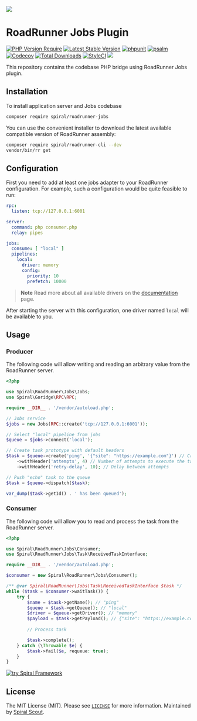 <a href="https://roadrunner.dev" target="_blank">
  <picture>
    <source media="(prefers-color-scheme: dark)" srcset="https://github.com/roadrunner-server/.github/assets/8040338/e6bde856-4ec6-4a52-bd5b-bfe78736c1ff">
    <img align="center" src="https://github.com/roadrunner-server/.github/assets/8040338/040fb694-1dd3-4865-9d29-8e0748c2c8b8">
  </picture>
</a>

# RoadRunner Jobs Plugin

[![PHP Version Require](https://poser.pugx.org/spiral/roadrunner-jobs/require/php)](https://packagist.org/packages/spiral/roadrunner-jobs)
[![Latest Stable Version](https://poser.pugx.org/spiral/roadrunner-jobs/v/stable)](https://packagist.org/packages/spiral/roadrunner-jobs)
[![phpunit](https://github.com/spiral/roadrunner-jobs/actions/workflows/phpunit.yml/badge.svg)](https://github.com/spiral/roadrunner-jobs/actions)
[![psalm](https://github.com/spiral/roadrunner-jobs/actions/workflows/psalm.yml/badge.svg)](https://github.com/spiral/roadrunner-jobs/actions)
[![Codecov](https://codecov.io/gh/roadrunner-php/jobs/branch/4.x/graph/badge.svg)](https://codecov.io/gh/roadrunner-php/jobs/)
[![Total Downloads](https://poser.pugx.org/spiral/roadrunner-jobs/downloads)](https://packagist.org/packages/spiral/roadrunner-jobs)
[![StyleCI](https://github.styleci.io/repos/388772135/shield?branch=master)](https://github.styleci.io/repos/388772135?branch=master)
<a href="https://discord.gg/spiralphp"><img src="https://img.shields.io/badge/discord-chat-magenta.svg"></a>

This repository contains the codebase PHP bridge using RoadRunner Jobs plugin.

## Installation

To install application server and Jobs codebase

```bash
composer require spiral/roadrunner-jobs
```

You can use the convenient installer to download the latest available compatible version of RoadRunner assembly:

```bash
composer require spiral/roadrunner-cli --dev
vendor/bin/rr get
```

## Configuration

First you need to add at least one jobs adapter to your RoadRunner configuration. For example, such a configuration would be quite feasible to run:

```yaml
rpc:
  listen: tcp://127.0.0.1:6001

server:
  command: php consumer.php
  relay: pipes

jobs:
  consume: [ "local" ]
  pipelines:
    local:
      driver: memory
      config:
        priority: 10
        prefetch: 10000
```

> **Note**
> Read more about all available drivers on the [documentation](https://docs.roadrunner.dev/queues-and-jobs/overview-queues) page.

After starting the server with this configuration, one driver named `local` will be available to you.

## Usage

### Producer

The following code will allow writing and reading an arbitrary value from the RoadRunner server.

```php
<?php

use Spiral\RoadRunner\Jobs\Jobs;
use Spiral\Goridge\RPC\RPC;

require __DIR__ . '/vendor/autoload.php';

// Jobs service
$jobs = new Jobs(RPC::create('tcp://127.0.0.1:6001'));

// Select "local" pipeline from jobs
$queue = $jobs->connect('local');

// Create task prototype with default headers
$task = $queue->create('ping', '{"site": "https://example.com"}') // Create task with "echo" name
    ->withHeader('attempts', 4) // Number of attempts to execute the task
    ->withHeader('retry-delay', 10); // Delay between attempts

// Push "echo" task to the queue
$task = $queue->dispatch($task);

var_dump($task->getId() . ' has been queued');
```

### Consumer

The following code will allow you to read and process the task from the RoadRunner server.

```php
<?php

use Spiral\RoadRunner\Jobs\Consumer;
use Spiral\RoadRunner\Jobs\Task\ReceivedTaskInterface;

require __DIR__ . '/vendor/autoload.php';

$consumer = new Spiral\RoadRunner\Jobs\Consumer();

/** @var Spiral\RoadRunner\Jobs\Task\ReceivedTaskInterface $task */
while ($task = $consumer->waitTask()) {
    try {
        $name = $task->getName(); // "ping"
        $queue = $task->getQueue(); // "local"
        $driver = $queue->getDriver(); // "memory"
        $payload = $task->getPayload(); // {"site": "https://example.com"}
    
        // Process task

        $task->complete();
    } catch (\Throwable $e) {
        $task->fail($e, requeue: true);
    }
}
```

<a href="https://spiral.dev/">
<img src="https://user-images.githubusercontent.com/773481/220979012-e67b74b5-3db1-41b7-bdb0-8a042587dedc.jpg" alt="try Spiral Framework" />
</a>

## License

The MIT License (MIT). Please see [`LICENSE`](./LICENSE) for more information. Maintained
by [Spiral Scout](https://spiralscout.com).
